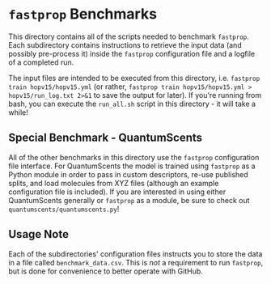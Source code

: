 # `fastprop` Benchmarks

This directory contains all of the scripts needed to benchmark `fastprop`.
Each subdirectory contains instructions to retrieve the input data (and possibly pre-process it) inside the `fastprop` configuration file and a logfile of a completed run.

The input files are intended to be executed from this directory, i.e. `fastprop train hopv15/hopv15.yml` (or rather, `fastprop train hopv15/hopv15.yml > hopv15/run_log.txt 2>&1` to save the output for later).
If you're running from bash, you can execute the `run_all.sh` script in this directory - it will take a while!

## Special Benchmark - QuantumScents
All of the other benchmarks in this directory use the `fastprop` configuration file interface.
For QuantumScents the model is trained using `fastprop` as a Python module in order to pass in custom descriptors, re-use published splits, and load molecules from XYZ files (although an example configuration file is included).
If you are interested in using either QuantumScents generally or `fastprop` as a module, be sure to check out `quantumscents/quantumscents.py`!

## Usage Note
Each of the subdirectories' configuration files instructs you to store the data in a file called `benchmark_data.csv`.
This is _not_ a requirement to run `fastprop`, but is done for convenience to better operate with GitHub.
